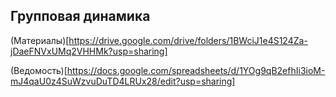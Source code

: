 ## Групповая динамика

(Материалы)[https://drive.google.com/drive/folders/1BWciJ1e4S124Za-jDaeFNVxUMq2VHHMk?usp=sharing]

(Ведомость)[https://docs.google.com/spreadsheets/d/1YOg9qB2efhIi3ioM-mJ4qaU0z4SuWzvuDuTD4LRUx28/edit?usp=sharing]
